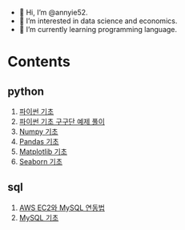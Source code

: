 - 👋 Hi, I’m @annyie52.
- 👀 I’m interested in data science and economics.
- 🌱 I’m currently learning programming language.

# Contents

## python

1. [파이썬 기초](https://github.com/annyie52/python/blob/master/%ED%8C%8C%EC%9D%B4%EC%8D%AC%20%EA%B8%B0%EC%B4%88.md)
2. [파이썬 기초 구구단 예제 풀이](https://github.com/annyie52/python/blob/master/%ED%8C%8C%EC%9D%B4%EC%8D%AC%20%EA%B8%B0%EC%B4%88%20%EA%B5%AC%EA%B5%AC%EB%8B%A8%20%EC%98%88%EC%A0%9C%20%ED%92%80%EC%9D%B4.md)
3. [Numpy 기초](https://github.com/annyie52/python/blob/master/Numpy%20%EA%B8%B0%EC%B4%88.md)
4. [Pandas 기초](https://github.com/annyie52/python/blob/master/Pandas%20%EA%B8%B0%EC%B4%88.md)
5. [Matplotlib 기초](https://github.com/annyie52/python/blob/master/Matplotlib%20(%EC%8B%9C%EA%B0%81%ED%99%94)%20%EA%B8%B0%EC%B4%88.md)
6. [Seaborn 기초](https://github.com/annyie52/python/blob/master/Seaborn%20%EA%B8%B0%EC%B4%88.md)



## sql

1. [AWS EC2와 MySQL 연동법](https://github.com/annyie52/sql/blob/master/AWS%20EC2%EC%99%80%20MySQL%20%EC%97%B0%EB%8F%99%EB%B2%95.md)
2. [MySQL 기초](https://github.com/annyie52/sql/blob/master/MySQL%20%EA%B8%B0%EC%B4%88.md)
